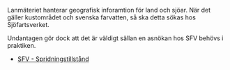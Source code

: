 Lanmäteriet hanterar geografisk inforamtion för land och sjöar. När det gäller kustområdet och svenska farvatten, så ska detta sökas hos Sjöfartsverket.

Undantagen gör dock att det är väldigt sällan en asnökan hos SFV behövs i praktiken.

* [SFV - Spridningstillstånd](https://www.sjofartsverket.se/sv/tjanster/sjokortsprodukter/digital-data/djupdata---detaljerad-information/spridningstillstand/)
